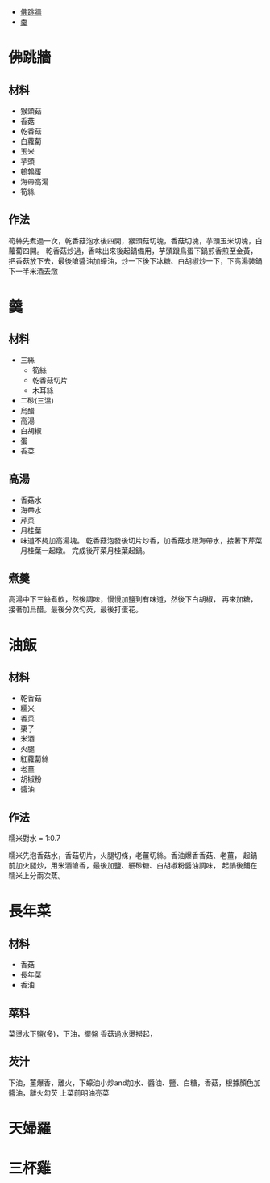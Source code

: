- [佛跳牆](#佛跳牆)
- [羹](#羹)


# 佛跳牆
## 材料
- 猴頭菇
- 香菇
- 乾香菇
- 白蘿蔔
- 玉米
- 芋頭
- 鵪鶉蛋
- 海帶高湯
- 筍絲
## 作法

筍絲先煮過一次，乾香菇泡水後四開，猴頭菇切塊，香菇切塊，芋頭玉米切塊，白蘿蔔四開。
乾香菇炒過，香味出來後起鍋備用，芋頭跟鳥蛋下鍋煎香煎至金黃，把香菇放下去，最後嗆醬油加蠔油，炒一下後下冰糖、白胡椒炒一下，下高湯裝鍋下一半米酒去燉
  
# 羹
## 材料
- 三絲
    - 筍絲
    - 乾香菇切片
    - 木耳絲
- 二砂(三溫)
- 烏醋
- 高湯
- 白胡椒
- 蛋
- 香菜

## 高湯
- 香菇水 
- 海帶水 
- 芹菜
- 月桂葉
- 味道不夠加高湯塊。
乾香菇泡發後切片炒香，加香菇水跟海帶水，接著下芹菜月桂葉一起燉。
完成後芹菜月桂葉起鍋。
## 煮羹
高湯中下三絲煮軟，然後調味，慢慢加鹽到有味道，然後下白胡椒，
再來加糖，接著加烏醋。最後分次勾芡，最後打蛋花。


# 油飯
## 材料
- 乾香菇
- 糯米
- 香菜
- 栗子
- 米酒
- 火腿
- 紅蘿蔔絲
- 老薑
- 胡椒粉
- 醬油
## 作法 
糯米對水 = 1:0.7

糯米先泡香菇水，香菇切片，火腿切條，老薑切絲。香油爆香香菇、老薑，
起鍋前加火腿炒，用米酒嗆香，最後加鹽、細砂糖、白胡椒粉醬油調味，
起鍋後鋪在糯米上分兩次蒸。

# 長年菜
## 材料
- 香菇
- 長年菜
- 香油
## 菜料
菜燙水下鹽(多)，下油，擺盤
香菇過水燙撈起，

## 芡汁
下油，薑爆香，離火，下蠔油小炒and加水、醬油、鹽、白糖，香菇，根據顏色加醬油，離火勾芡
上菜前明油亮菜


# 天婦羅

# 三杯雞
